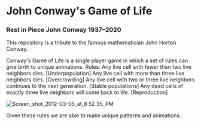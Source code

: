 # John Conway's Game of Life
### Rest in Piece John Conway 1937–2020

This repository is a tribute to the famous mathematician John Horton Conway.

Conway's Game of Life is a single player game in which a set of rules can give birth to unique animations.
Rules:
Any live cell with fewer than two live neighbors dies. [Underpopulation]
Any live cell with more than three live neighbors dies. [Overcrowding]
Any live cell with two or three live neighbors continues to the next generation. [Stable populations]
Any dead cells of exactly three live neighbors will come back to life. [Reproduction]

![Screen_shot_2012-03-05_at_8 52 35_PM](https://user-images.githubusercontent.com/57306606/85798209-b1dba180-b702-11ea-8206-824a2f3d5fc6.png)

Given these rules we are able to make unique patterns and animations.

